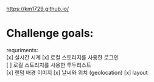 https://km1729.github.io/

# Challenge goals:  

requriments:  
[x] 실시간 시계
[x] 로컬 스토리지를 사용한 로그인  
[ ] 로컬 스토리지를 사용한 투두리스트  
[x] 랜덤 배경 이미지
[x] 날씨와 위치 (geolocation)
[x] layout